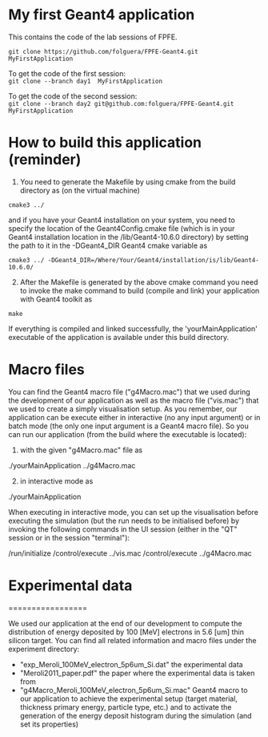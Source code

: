 # My first Geant4 application
This contains the code of the lab sessions of FPFE.

`git clone https://github.com/folguera/FPFE-Geant4.git  MyFirstApplication`

To get the code of the first session:  
`git clone --branch day1  MyFirstApplication`

To get the code of the second session:  
`git clone --branch day2 git@github.com:folguera/FPFE-Geant4.git MyFirstApplication`


# How to build this application (reminder)

1. You need to generate the Makefile by using cmake from the 
   build directory as (on the virtual machine)

`cmake3 ../` 

  and if you have your Geant4 installation on your system, you need to specify 
  the location of the Geant4Config.cmake file (which is in your Geant4 installation
  location in the /lib/Geant4-10.6.0 directory) by setting the path to it in the 
  -DGeant4_DIR Geant4 cmake variable as


`cmake3 ../ -DGeant4_DIR=/Where/Your/Geant4/installation/is/lib/Geant4-10.6.0/`

2. After the Makefile is generated by the above cmake command you need to invoke 
   the make command to build (compile and link) your application with Geant4 
   toolkit as 
   
`make`    

  If everything is compiled and linked successfully, the 'yourMainApplication'
  executable of the application is available under this build directory. 


# Macro files

You can find the Geant4 macro file ("g4Macro.mac") that we used during the 
development of our application as well as the macro file ("vis.mac") that we 
used to create a simply visualisation setup. As you remember, our application 
can be execute either in interactive (no any input argument) or in batch mode 
(the only one input argument is a Geant4 macro file). So you can run our 
application (from the build where the executable is located):

1. with the given "g4Macro.mac" file as 

./yourMainApplication ../g4Macro.mac 

2. in interactive mode as

./yourMainApplication

  When executing in interactive mode, you can set up the visualisation before 
  executing the simulation (but the run needs to be initialised before) by invoking 
  the following commands in the UI session (either in the "QT" session or in the 
  session "terminal"):

/run/initialize 
/control/execute ../vis.mac
/control/execute ../g4Macro.mac


# Experimental data
=================

We used our application at the end of our development to compute the distribution 
of energy deposited by 100 [MeV] electrons in 5.6 [um] thin silicon target. You 
can find all related information and macro files under the experiment directory: 
 - "exp_Meroli_100MeV_electron_5p6um_Si.dat" the experimental data 
 - "Meroli2011_paper.pdf" the paper where the experimental data is taken from
 - "g4Macro_Meroli_100MeV_electron_5p6um_Si.mac" Geant4 macro to our application 
   to achieve the experimental setup (target material, thickness primary energy,
   particle type, etc.) and to activate the generation of the energy deposit 
   histogram during the simulation (and set its properties)

